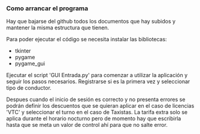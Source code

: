 ### Como arrancar el programa
Hay que bajarse del github todos los documentos que hay subidos y mantener la misma estructura que tienen.

Para poder ejecutar el código se necesita instalar las bibliotecas:
- tkinter
- pygame
- pygame_gui

Ejecutar el script 'GUI Entrada.py' para comenzar a utilizar la aplicación y seguir los pasos necesarios. Registrarse si es la primera vez y seleccionar tipo de conductor.

Despues cuando el inicio de sesión es correcto y no presenta errores se podrán definir los descuentos que se quieran aplicar en el caso de licencias 'VTC' y seleccionar el turno en el caso de Taxistas. La tarifa extra solo se aplica durante el horario nocturno pero de momento hay que escribirla hasta que se meta un valor de control ahí para que no salte error.